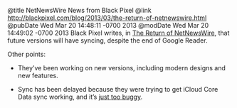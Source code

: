 @title NetNewsWire News from Black Pixel
@link http://blackpixel.com/blog/2013/03/the-return-of-netnewswire.html
@pubDate Wed Mar 20 14:48:11 -0700 2013
@modDate Wed Mar 20 14:49:02 -0700 2013
Black Pixel writes, in <a href="http://blackpixel.com/blog/2013/03/the-return-of-netnewswire.html">The Return of NetNewsWire</a>, that future versions will have syncing, despite the end of Google Reader.

Other points:

* They’ve been working on new versions, including modern designs and new features.

* Sync has been delayed because they were trying to get iCloud Core Data sync working, and it’s <a href="http://storify.com/Jury/the-trials-of-icloud">just too buggy</a>.
